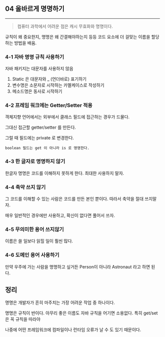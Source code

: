 ## 04 올바르게 명명하기

---

> 컴퓨터 과학에서 어려운 점은 캐시 무효화와 명명이다.

규칙이 왜 중요한지, 명명은 왜 간결해야하는지 등등 코드 요소에 더 걸맞는 이름을 할당하는 방법을 배움.



### 4-1 자바 명명 규칙 사용하기

자바 패키지는 대문자를 사용하지 않음

1. Static 은 대문자와 _ (언더바로) 표기하기
2. 변수명은 소문자로 시작하는 카멜케이스로 작성하기
3. 메소드명은 동사로 시작하기



### 4-2 프레임 워크에는 Getter/Setter 적용

객체지향 언어에서는 외부에서 클래스 필드에 접근하는 경우가 드물다.

그대신 접근할 getter/setter 를 만든다.

그럴 때 필드에는 private 로 변경한다.

`boolean 필드는 get 이 아니라 is 로 명명한다.`



### 4-3 한 글자로 명명하지 않기

한글자 명명은 코드를 이해하지 못하게 한다. 최대한 사용하지 말자.



### 4-4 축약 쓰지 않기

그 코드를 이해할 수 있는 사람은 코드를 만든 본인 뿐이다. 따라서 축약을 절대 쓰지말자.

매우 일반적인 경우에만 사용하고, 확신이 없다면 풀어서 쓰자.



### 4-5 무의미한 용어 쓰지않기

이름은 쓸 일보다 읽힐 일이 훨씬 많다.



### 4-6 도메인 용어 사용하기

만약 우주에 가는 사람을 명명하고 싶거든 Person이 아니라 Astronaut 라고 하면 된다.



## 정리 

명명은 개발자가 흔히 마주치는 가장 어려운 작업 중 하나이다.

명명은 규칙이 반이다. 아무리 좋은 이름도 자바 규칙을 어기면 소용없다. 특히 get/set 은 꼭 규칙을 따라야 

나중에 어떤 프레임워크에 컴파일이나 런타임 오류가 날 수 도 있기 때문이다.     

